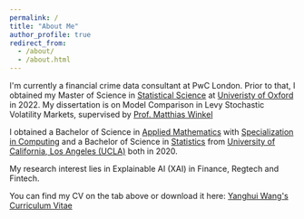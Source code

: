 ```yaml
---
permalink: /
title: "About Me"
author_profile: true
redirect_from: 
  - /about/
  - /about.html
---
```


I'm currently a financial crime data consultant at PwC London. Prior to that, I obtained my Master of Science in [Statistical Science](https://www.stats.ox.ac.uk) at [Univeristy of Oxford](https://www.ox.ac.uk) in 2022. My dissertation is on Model Comparison in Levy Stochastic Volatility Markets, supervised by [Prof. Matthias Winkel](https://www.stats.ox.ac.uk/people/matthias-winkel) 

I obtained a Bachelor of Science in [Applied Mathematics](https://ww3.math.ucla.edu) with [Specialization in Computing](https://zuma.pic.ucla.edu/info/mission.shtml) and a Bachelor of Science in [Statistics](https://statistics.ucla.edu) from [University of California, Los Angeles (UCLA)](https://www.ucla.edu) both in 2020. 

My research interest lies in Explainable AI (XAI) in Finance, Regtech and Fintech. 

You can find my CV on the tab above or download it here: [Yanghui Wang's Curriculum Vitae](../files/Wang_CV.pdf)
